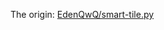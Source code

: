 
The origin: [EdenQwQ/smart-tile.py](https://gist.github.com/EdenQwQ/a0c700315f6c704d03badfab6d6e45ce)